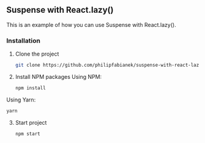 ## Suspense with React.lazy()

This is an example of how you can use Suspense with React.lazy().

### Installation

1. Clone the project
   ```sh
   git clone https://github.com/philipfabianek/suspense-with-react-lazy.git
   ```
2. Install NPM packages
Using NPM:
   ```sh
   npm install
   ```
Using Yarn:
   ```sh
   yarn
   ```
3. Start project
   ```sh
   npm start
   ```